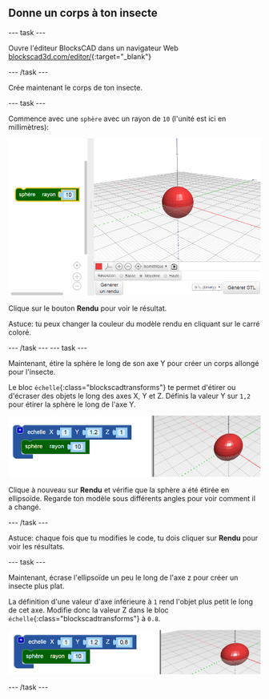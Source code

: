 ## Donne un corps à ton insecte

--- task ---

Ouvre l'éditeur BlocksCAD dans un navigateur Web [blockscad3d.com/editor/](https://www.blockscad3d.com/editor/){:target="_blank"}

--- /task ---

Crée maintenant le corps de ton insecte.

--- task ---

Commence avec une `sphère` avec un rayon de `10` (l'unité est ici en millimètres):

![capture d'écran](images/bug-body-sphere.png)

Clique sur le bouton **Rendu** pour voir le résultat.

Astuce: tu peux changer la couleur du modèle rendu en cliquant sur le carré coloré.

--- /task --- --- task ---

Maintenant, étire la sphère le long de son axe Y pour créer un corps allongé pour l'insecte.

Le bloc `échelle`{:class="blockscadtransforms"} te permet d'étirer ou d'écraser des objets le long des axes X, Y et Z. Définis la valeur Y sur `1,2` pour étirer la sphère le long de l'axe Y.

![capture d'écran](images/bug-body-y.png)

Clique à nouveau sur **Rendu** et vérifie que la sphère a été étirée en ellipsoïde. Regarde ton modèle sous différents angles pour voir comment il a changé.

--- /task ---

Astuce: chaque fois que tu modifies le code, tu dois cliquer sur **Rendu** pour voir les résultats.

--- task ---

Maintenant, écrase l'ellipsoïde un peu le long de l'axe z pour créer un insecte plus plat.

La définition d'une valeur d'axe inférieure à `1` rend l'objet plus petit le long de cet axe. Modifie donc la valeur Z dans le bloc `échelle`{:class="blockscadtransforms"} à `0.8`.

![capture d'écran](images/bug-body-z.png)

--- /task ---




